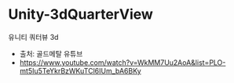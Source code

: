 # Unity-3dQuarterView

유니티 쿼터뷰 3d
- 출처: 골드메탈 유튜브
- https://www.youtube.com/watch?v=WkMM7Uu2AoA&list=PLO-mt5Iu5TeYkrBzWKuTCl6IUm_bA6BKy
